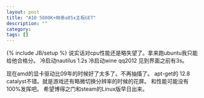 ```yaml
---
layout: post
title: "A10 5800K+映泰a85x主板GET"
description: ""
category: 
tags: []
---
```

{% include JB/setup %}
说实话对cpu性能还是略失望了。拿来跑ubuntu我只能给他合格分。
冷启动nautilus 1.2s 冷启动wine qq2012 见到界面之前有3s。

现在amd的显卡驱动比09年的时候好了太多了。不再抽搐了。
apt-get的 12.8 catalyst不错。就是游戏还有略微切换分辨率的时候的花屏。
和性能可能没有100%发挥吧。
希望博得之门和steam的Linux版早日出来。
